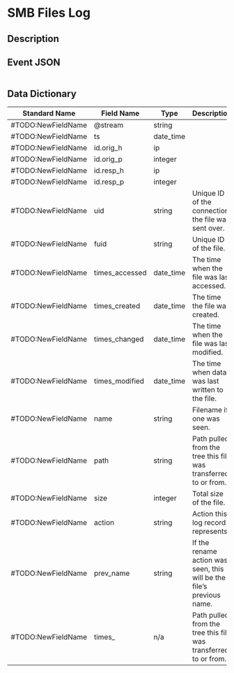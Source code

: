 # SMB Files Log

## Description

## Event JSON

```json
```

## Data Dictionary

|	        Standard Name       	|            Field Name             |       	    Type            	|   	    Description          	|	     Sample Value           	|
|	-------------------------------	|	-------------------------------	|	-------------------------------	|	-------------------------------	|	-------------------------------	|
|#TODO:NewFieldName|@stream|string||
|#TODO:NewFieldName|ts|date_time||
|#TODO:NewFieldName|id.orig_h|ip||
|#TODO:NewFieldName|id.orig_p|integer||
|#TODO:NewFieldName|id.resp_h|ip||
|#TODO:NewFieldName|id.resp_p|integer||
|#TODO:NewFieldName|uid|string|Unique ID of the connection the file was sent over.|
|#TODO:NewFieldName|fuid|string|Unique ID of the file.|
|#TODO:NewFieldName|times_accessed|date_time|The time when the file was last accessed.|2018-06-11T02:50:31.755864Z
|#TODO:NewFieldName|times_created|date_time|The time the file was created.|2018-06-11T02:50:31.755864Z
|#TODO:NewFieldName|times_changed|date_time|The time when the file was last modified.|2018-06-11T02:50:31.755864Z
|#TODO:NewFieldName|times_modified|date_time|The time when data was last written to the file.|2018-06-11T02:50:31.755864Z
|#TODO:NewFieldName|name|string|Filename if one was seen.|
|#TODO:NewFieldName|path|string|Path pulled from the tree this file was transferred to or from.|\\COMPUTERNAME\C$;\\COMPUTERNAME.yourdomain.local\sysvol;.\\computername.yourdomain.local\sysvol
|#TODO:NewFieldName|size|integer|Total size of the file.|0;4096;142;63;218668;393216;29;26;430
|#TODO:NewFieldName|action|string|Action this log record represents.|SMB::FILE_OPEN;SMB::FILE_RENAME;SMB::FILE_DELETE;SMB::FILE_SET_ATTRIBUTE
|#TODO:NewFieldName|prev_name|string|If the rename action was seen, this will be the file’s previous name.|ccmsetup\ccmsetup.exe;ccmsetup\ccmsetup.exe.fna00521;CX$\Johnbillingson\Payroll Documents\Pay\ROLL\Master Slides\Master Payroll Members.pptx
|#TODO:NewFieldName|times_|n/a|Path pulled from the tree this file was transferred to or from.|